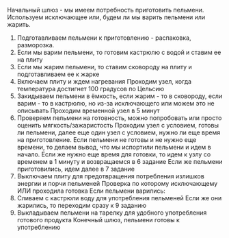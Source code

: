 Начальный шлюз - мы имеем потребность приготовить пельмени. Используем исключающее или, будем ли мы варить пельмени или жарить.
1) Подготавливаем пельмени к приготовлению - распаковка, разморозка.
2) Если мы варим пельмени, то готовим кастрюлю с водой и ставим ее на плиту
3) Если мы жарим пельмени, то ставим сковороду на плиту и подготавливаем ее к жарке
4) Включаем плиту и ждем нагревания
Проходим узел, когда температура достигнет 100 градусов по Цельсию
5) Закидываем пельмени в ёмкость, если жарим - то в сковороду, если варим - то в кастрюлю, но из-за исключающего или можем это не описывать
Проходим временной узел в 5 минут
6) Проверяем пельмени на готовность, можно попробовать или просто оценить мягкость/зажаристость 
Проходим узел с условием, готовы ли пельмени, далее еще один узел с условием, нужно ли еще время на приготовление. Если пельмени не готовы и не нужно еще времени, то делаем вывод, что мы испортили пельмени и идем в начало. Если же нужно еще время для готовки, то идем к узлу со временем в 1 минуту и возвращаемся в 6 задание
Если же пельмени приготовились, идем далее в 7 задание
7) Выключаем плиту для предотвращения потребления излишков энергии и порчи пельменей
Проверка по которому исключающему ИЛИ проходила готовка
Если пельмени варились:
8) Сливаем с кастрюли воду для употребления пельменей
Если же они жарились, то переходим сразу к 9 заданию
9) Выкладываем пельмени на тарелку для удобного употребления готового продукта
Конечный шлюз, пельмени готовы к употреблению